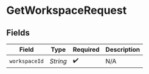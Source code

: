 # GetWorkspaceRequest


## Fields

| Field              | Type               | Required           | Description        |
| ------------------ | ------------------ | ------------------ | ------------------ |
| `workspaceId`      | *String*           | :heavy_check_mark: | N/A                |